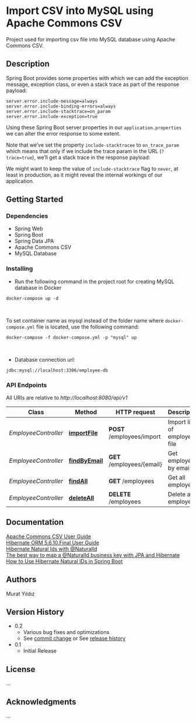 # Import CSV into MySQL using Apache Commons CSV
Project used for importing csv file into MySQL database using Apache Commons CSV.


## Description

Spring Boot provides some properties with which we can add the exception message, exception class, or even a stack trace as part of the response payload:

```
server.error.include-message=always
server.error.include-binding-errors=always
server.error.include-stacktrace=on_param
server.error.include-exception=true
```

Using these Spring Boot server properties in our `application.properties` we can alter the error response to some extent.

Note that we’ve set the property `include-stacktracee` to `on_trace_param` which means that only if we include the trace param in the URL (`?trace=true`), we’ll get a stack trace in the response payload:

We might want to keep the value of `include-stacktrace` flag to `never`, at least in production, as it might reveal the internal workings of our application.


## Getting Started

### Dependencies

* Spring Web
* Spring Boot
* Spring Data JPA
* Apache Commons CSV
* MySQL Database

### Installing

* Run the following command in the project root for creating MySQL database in Docker

```
docker-compose up -d
```
<br/>

To set container name as mysql instead of the folder name where `docker-compose.yml` file is located, use the following command:

```
docker-compose -f docker-compose.yml -p "mysql" up
```
<br/>

* Database connection url:

```
jdbc:mysql://localhost:3306/employee-db
```

### API Endpoints

All URIs are relative to *http://localhost:8080/api/v1*

Class | Method                                                    | HTTP request         | Description
------------ |-----------------------------------------------------------|----------------------| -------------
*EmployeeController* | [**importFile**](http://localhost:8080/api/v1/employees/import) | **POST** /employees/import | Import list of employees file
*EmployeeController* | [**findByEmail**](http://localhost:8080/api/v1/employees/{email})       | **GET** /employees/{email}    | Get employee by email
*EmployeeController* | [**findAll**](http://localhost:8080/api/v1/employees)                   | **GET** /employees            | Get all employees
*EmployeeController* | [**deleteAll**](http://localhost:8080/api/v1/employees)                 | **DELETE** /employees   | Delete all employees


## Documentation
[Apache Commons CSV User Guide](https://commons.apache.org/proper/commons-csv/user-guide.html#Using_an_enum_to_define_a_header)<br/>
[Hibernate ORM 5.6.10.Final User Guide](https://docs.jboss.org/hibernate/orm/5.6/userguide/html_single/Hibernate_User_Guide.html#naturalid)<br/>
[Hibernate Natural Ids with @NaturalId](https://howtodoinjava.com/hibernate/hibernate-naturalid-example-tutorial/)<br/>
[The best way to map a @NaturalId business key with JPA and Hibernate](https://vladmihalcea.com/the-best-way-to-map-a-naturalid-business-key-with-jpa-and-hibernate/)<br/>
[How to Use Hibernate Natural IDs in Spring Boot](https://dzone.com/articles/how-to-use-hibernate-natural-ids-in-spring-boot)


## Authors
Murat Yıldız


## Version History

* 0.2
    * Various bug fixes and optimizations
    * See [commit change]() or See [release history]()
* 0.1
    * Initial Release


## License

...


## Acknowledgments
...